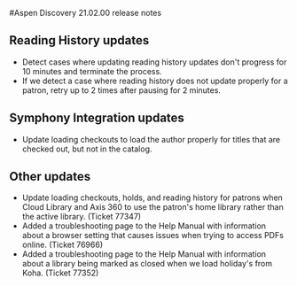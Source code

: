 #Aspen Discovery 21.02.00 release notes
## Reading History updates
- Detect cases where updating reading history updates don't progress for 10 minutes and terminate the process.  
- If we detect a case where reading history does not update properly for a patron, retry up to 2 times after pausing for 2 minutes. 

## Symphony Integration updates
- Update loading checkouts to load the author properly for titles that are checked out, but not in the catalog.  

## Other updates
- Update loading checkouts, holds, and reading history for patrons when Cloud Library and Axis 360 to use the patron's home library rather than the active library. (Ticket 77347)
- Added a troubleshooting page to the Help Manual with information about a browser setting that causes issues when trying to access PDFs online. (Ticket 76966)
- Added a troubleshooting page to the Help Manual with information about a library being marked as closed when we load holiday's from Koha. (Ticket 77352) 
